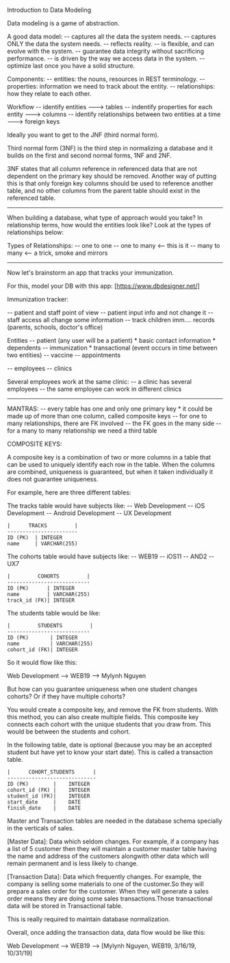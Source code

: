 Introduction to Data Modeling 

Data modeling is a game of abstraction.

A good data model:
 -- captures all the data the system needs.
 -- captures ONLY the data the system needs.
 -- reflects reality.
 -- is flexible, and can evolve with the system.
 -- guarantee data integrity without sacrificing performance.
 -- is driven by the way we access data in the system.
 -- optimize last once you have a solid structure.

Components:
 -- entities: the nouns, resources in REST terminology.
 -- properties: information we need to track about the entity.
 -- relationships: how they relate to each other.

Workflow
 -- identify entities 
    ---> tables
 -- indentify properties for each entity 
    ---> columns
 -- identify relationships between two entities at a time 
    ---> foreign keys

Ideally you want to get to the JNF (third normal form).

Third normal form (3NF) is the third step in normalizing a database and it builds on the first and second normal forms, 1NF and 2NF.

3NF states that all column reference in referenced data that are not dependent on the primary key should be removed. Another way of putting this is that only foreign key columns should be used to reference another table, and no other columns from the parent table should exist in the referenced table.

----------------------------------------------------------------------

When building a database, what type of approach would you take?
In relationship terms, how would the entities look like? 
Look at the types of relationships below:

Types of Relationships:
 -- one to one
 -- one to many <-- this is it
 -- many to many <-- a trick, smoke and mirrors

-----------------------------------------------------------------------

Now let's brainstorm an app that tracks your immunization.

For this, model your DB with this app:
[https://www.dbdesigner.net/]

Immunization tracker:

 -- patient and staff point of view
 -- patient input info and not change it
 -- staff access all change some information
 -- track children imm.... records (parents, schools, doctor's office)

Entities
 -- patient (any user will be a patient)
    * basic contact information
    * dependents
 -- immunization 
    * transactional (event occurs in time between two entities)
 -- vaccine
 -- appointments

 -- employees
 -- clinics

 Several employees work at the same clinic:
    -- a clinic has several employees
    -- the same employee can work in different clinics

-----------------------------------------------------------------------

MANTRAS:
 -- every table has one and only one primary key
    * it could be made up of more than one column, called composite keys
 -- for one to many relationships, there are FK involved
 -- the FK goes in the many side
 -- for a many to many relationship we need a third table

COMPOSITE KEYS:

A composite key is a combination of two or more columns in a table that can be used to uniquely identify each row in the table. When the columns are combined, uniqueness is guaranteed, but when it taken individually it does not guarantee uniqueness.

For example, here are three different tables:

The tracks table would have subjects like:
 -- Web Development
 -- iOS Development
 -- Android Development
 -- UX Development

    |      TRACKS         | 
    -----------------------
    ID (PK)  | INTEGER
    name     | VARCHAR(255)

The cohorts table would have subjects like:
 -- WEB19
 -- iOS11
 -- AND2
 -- UX7

    |         COHORTS         | 
    ---------------------------
    ID (PK)      | INTEGER
    name         | VARCHAR(255)
    track_id (FK)| INTEGER 

The students table would be like:

    |         STUDENTS         | 
    ---------------------------
    ID (PK)       | INTEGER
    name          | VARCHAR(255)
    cohort_id (FK)| INTEGER 

So it would flow like this:

Web Development --> WEB19 --> Mylynh Nguyen

But how can you guarantee uniqueness when one student changes cohorts? 
Or if they have multiple cohorts?

You would create a composite key, and remove the FK from students. With this method, you can also create multiple fields. This composite key connects each cohort with the unique students that you draw from. This would be between the students and cohort.


In the following table, date is optional (because you may be an accepted student but have yet to know your start date). This is called a transaction table.
    
    |      COHORT_STUDENTS      | 
    -----------------------------
    ID (PK)        |    INTEGER
    cohort_id (FK) |    INTEGER
    student_id (FK)|    INTEGER
    start_date     |    DATE 
    finish_date    |    DATE 

Master and Transaction tables are needed in the database schema specially in the verticals of sales.

[Master Data]: Data which seldom changes. For example, if a company has a list of 5 customer then they will maintain a customer master table having the name and address of the customers alongwith other data which will remain permanent and is less likely to change.

[Transaction Data]: Data which frequently changes. For example, the company is selling some materials to one of the customer.So they will prepare a sales order for the customer. When they will generate a sales order means they are doing some sales transactions.Those transactional data will be stored in Transactional table.

This is really required to maintain database normalization.

Overall, once adding the transaction data, data flow would be like this:


Web Development --> WEB19 --> [Mylynh Nguyen, WEB19, 3/16/19, 10/31/19]